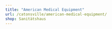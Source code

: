 ```yaml
---
title: "American Medical Equipment"
url: /catonsville/american-medical-equipment/
shop: Sanitätshaus
---
```

